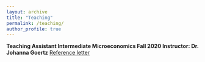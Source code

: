 ```yaml
---
layout: archive
title: "Teaching"
permalink: /teaching/
author_profile: true
---
```



**Teaching Assistant Intermediate Microeconomics Fall 2020 Instructor: Dr. Johanna Goertz**
[Reference letter](https://rproner1.github.io/files/RobertPronerReferenceLetterTeachingAssistant.pdf)
